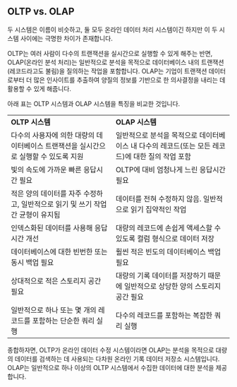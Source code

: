 ## OLTP vs. OLAP

두 시스템은 이름이 비슷하고, 둘 모두 온라인 데이터 처리 시스템이긴 하지만 이 두 시스템 사이에는 극명한 차이가 존재합니다.

OLTP는 여러 사람이 다수의 트랜잭션을 실시간으로 실행할 수 있게 해주는 반면, OLAP(온라인 분석 처리)는 일반적으로 분석을 목적으로 데이터베이스 내의 트랜잭션(레코드라고도 불림)을 질의하는 작업을 포함합니다. OLAP는 기업이 트랜잭션 데이터로부터 더 많은 인사이트를 추출하여 양질의 정보를 기반으로 한 의사결정을 내리는 데 활용할 수 있게 해줍니다.

아래 표는 OLTP 시스템과 OLAP 시스템을 특징을 비교한 것입니다.

|                                                 |                                                         |
| :---------------------------------------------- | :------------------------------------------------------ |
| **OLTP 시스템**                                    | **OLAP 시스템**                                            |
| 다수의 사용자에 의한 대량의 데이터베이스 트랜잭션을 실시간으로 실행할 수 있도록 지원 | 일반적으로 분석을 목적으로 데이터베이스 내 다수의 레코드(또는 모든 레코드)에 대한 질의 작업 포함 |
| 빛의 속도에 가까운 빠른 응답시간 필요                           | OLTP에 대비 엄청나게 느린 응답시간 필요                                |
| 적은 양의 데이터를 자주 수정하고, 일반적으로 읽기 및 쓰기 작업 간 균형이 유지됨  | 데이터를 전혀 수정하지 않음. 일반적으로 읽기 집약적인 작업                       |
| 인덱스화된 데이터를 사용해 응답 시간 개선                         | 대량의 레코드에 손쉽게 액세스할 수 있도록 컬럼 형식으로 데이터 저장                  |
| 데이터베이스에 대한 빈번한 또는 동시 백업 필요                      | 훨씬 적은 빈도의 데이터베이스 백업 필요                                  |
| 상대적으로 적은 스토리지 공간 필요                             | 대량의 기록 데이터를 저장하기 때문에 일반적으로 상당한 양의 스토리지 공간 필요            |
| 일반적으로 하나 또는 몇 개의 레코드를 포함하는 단순한 쿼리 실행            | 다수의 레코드를 포함하는 복잡한 쿼리 실행                                 |

종합하자면, OLTP가 온라인 데이터 수정 시스템이라면 OLAP는 분석을 목적으로 대량의 데이터를 검색하는 데 사용되는 다차원 온라인 기록 데이터 저장소 시스템입니다. OLAP는 일반적으로 하나 이상의 OLTP 시스템에서 수집한 데이터에 대한 분석을 제공합니다.

